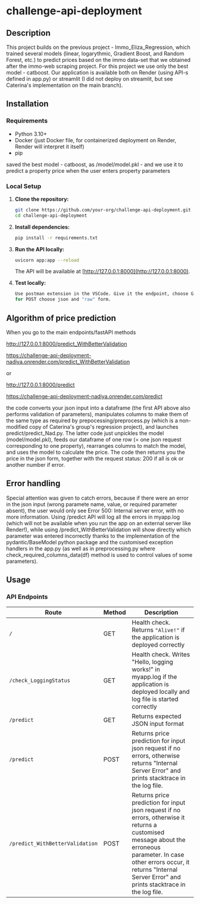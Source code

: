 # challenge-api-deployment

## Description

This project builds on the previous project -
Immo_Eliza_Regression, which trained several models (linear, logarythmic, Gradient Boost, and Random Forest, etc.)
to predict prices based on the immo data-set that we obtained after the immo-web scraping project.
For this project we use only the best model - catboost.
Our application is available both on Render (using API-s defined in app.py) or streamlit
(I did not deploy on streamlit, but see Caterina's implementation on the main branch).

## Installation

### Requirements

- Python 3.10+
- Docker (just Docker file, for containerized deployment on Render, Render will interpret it itself)
- pip

saved the best model - catboost, as /model/model.pkl - and we
use it to predict a property price when the user enters property parameters 

### Local Setup

1. **Clone the repository:**
   ```sh
   git clone https://github.com/your-org/challenge-api-deployment.git
   cd challenge-api-deployment
   ```

2. **Install dependencies:**
   ```sh
   pip install -r requirements.txt
   ```

3. **Run the API locally:**
   ```sh
   uvicorn app:app --reload
   ```
   The API will be available at [http://127.0.0.1:8000](http://127.0.0.1:8000).

4. **Test locally:**
    ```sh
    Use postman extension in the VSCode. Give it the endpoint, choose GET or POST for the request,
    for POST choose json and "raw" form.
    ```

## Algorithm of price prediction

When you go to the main endpoints/fastAPI methods

http://127.0.0.1:8000/predict_WithBetterValidation

https://challenge-api-deployment-nadiya.onrender.com/predict_WithBetterValidation

or

http://127.0.0.1:8000/predict

https://challenge-api-deployment-nadiya.onrender.com/predict

the code converts your json input into a dataframe (the first API above also performs validation of parameters),
manipulates columns to make them of the same type as required by prepocessing/preprocess.py (which is a non-modified
copy of Caterina's group's regression project), and launches predict/predict_Nad.py.
The latter code just unpickles the model (model/model.pkl), feeds our dataframe of one row (= one json request
corresponding to one property), rearranges columns to match the model, and uses the model to calculate the price.
The code then returns you the price in the json form, together with the request status: 200 if all is ok or another number if error.

## Error handling

Special attention was given to catch errors, because if there were an error in the json input (wrong paramete name, value, or required parameter absent), the user would only see Error 500: Internal server error, with no more information.
Using /predict API will log all the errors in myapp.log (which will not be available when you run the app on an
external server like Render!), while using /predict_WithBetterValidation will show directly which parameter was entered
incorrectly thanks to the implementation of the pydantic/BaseModel python package and the customised exception handlers
in the app.py
(as well as in preprocessing.py where check_required_columns_data(df) method is used to control values of some parameters).

## Usage

### API Endpoints

| Route         | Method | Description                                  |
|---------------|--------|----------------------------------------------|
| `/`           | GET    | Health check. Returns `"Alive!"` if the application is deployed correctly             |
| `/check_LoggingStatus`           | GET    | Health check. Writes "Hello, logging works!" in myapp.log if the application is deployed locally and log file is started correctly |
| `/predict`    | GET    | Returns expected JSON input format            |
| `/predict`    | POST   | Returns price prediction for input json request if no errors, otherwise returns "Internal Server Error" and prints stacktrace in the log file.      |
| `/predict_WithBetterValidation`    | POST   | Returns price prediction for input json request if no errors, otherwise it returns a customised message about the erroneous parameter. In case other errors occur, it returns  "Internal Server Error" and prints stacktrace in the log file.      |


